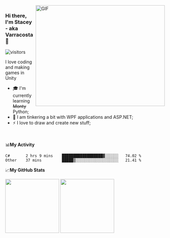 
<img align="right" alt="GIF" src="https://media2.giphy.com/media/f6hnhHkks8bk4jwjh3/giphy.gif" width="408" height="318" />

### Hi there, I'm Stacey - aka Varracosta 👋 
![visitors](https://visitor-badge.glitch.me/badge?page_id=page.id=Varracosta&left_text=My%20Page%20Visitors)

I love coding and making games in Unity
- 🎓 I'm currently learning <s>Monty</s> Python</a>;
- 🌱 I am tinkering a bit with WPF applications and ASP.NET;
- ⚡ I love to draw and create new stuff;

<br />

📊**My Activity**
<!--START_SECTION:waka-->

```text
C#       2 hrs 9 mins    ██████████████████▓░░░░░░   74.02 %
Other    37 mins         █████▒░░░░░░░░░░░░░░░░░░░   21.41 %
```

<!--END_SECTION:waka-->


📈**My GitHub Stats**
<br />
<p>
  <img height="170em" src="https://github-readme-stats.vercel.app/api?username=Varracosta&show_icons=true&hide_border=true&&count_private=true&include_all_commits=true"/>
   <img height="170em" src="https://github-readme-stats.vercel.app/api/top-langs/?username=Varracosta&layout=compact"/>
</p>


